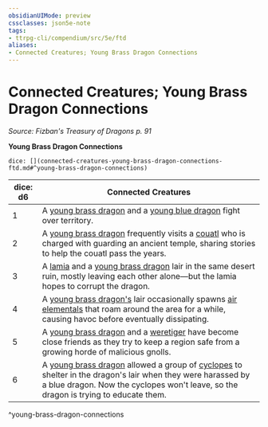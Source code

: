 ```yaml
---
obsidianUIMode: preview
cssclasses: json5e-note
tags:
- ttrpg-cli/compendium/src/5e/ftd
aliases:
- Connected Creatures; Young Brass Dragon Connections
---
```

# Connected Creatures; Young Brass Dragon Connections
*Source: Fizban's Treasury of Dragons p. 91* 

**Young Brass Dragon Connections**

`dice: [](connected-creatures-young-brass-dragon-connections-ftd.md#^young-brass-dragon-connections)`

| dice: d6 | Connected Creatures |
|----------|---------------------|
| 1 | A [young brass dragon](Інструменти%20ДМ/CLI/bestiary/dragon/young-brass-dragon-xmm.md) and a [young blue dragon](Інструменти%20ДМ/CLI/bestiary/dragon/young-blue-dragon-xmm.md) fight over territory. |
| 2 | A [young brass dragon](Інструменти%20ДМ/CLI/bestiary/dragon/young-brass-dragon-xmm.md) frequently visits a [couatl](Інструменти%20ДМ/CLI/bestiary/celestial/couatl-xmm.md) who is charged with guarding an ancient temple, sharing stories to help the couatl pass the years. |
| 3 | A [lamia](Інструменти%20ДМ/CLI/bestiary/fiend/lamia-xmm.md) and a [young brass dragon](Інструменти%20ДМ/CLI/bestiary/dragon/young-brass-dragon-xmm.md) lair in the same desert ruin, mostly leaving each other alone—but the lamia hopes to corrupt the dragon. |
| 4 | A [young brass dragon's](Інструменти%20ДМ/CLI/bestiary/dragon/young-brass-dragon-xmm.md) lair occasionally spawns [air elementals](Інструменти%20ДМ/CLI/bestiary/elemental/air-elemental-xmm.md) that roam around the area for a while, causing havoc before eventually dissipating. |
| 5 | A [young brass dragon](Інструменти%20ДМ/CLI/bestiary/dragon/young-brass-dragon-xmm.md) and a [weretiger](Інструменти%20ДМ/CLI/bestiary/monstrosity/weretiger-xmm.md) have become close friends as they try to keep a region safe from a growing horde of malicious gnolls. |
| 6 | A [young brass dragon](Інструменти%20ДМ/CLI/bestiary/dragon/young-brass-dragon-xmm.md) allowed a group of [cyclopes](Інструменти%20ДМ/CLI/bestiary/giant/cyclops-sentry-xmm.md) to shelter in the dragon's lair when they were harassed by a blue dragon. Now the cyclopes won't leave, so the dragon is trying to educate them. |
^young-brass-dragon-connections